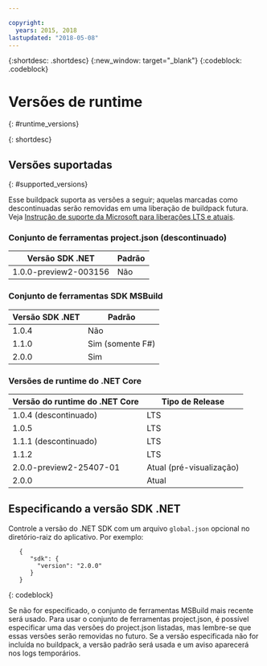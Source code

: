 ```yaml
---

copyright:
  years: 2015, 2018
lastupdated: "2018-05-08"
---
```


{:shortdesc: .shortdesc}
{:new_window: target="_blank"}
{:codeblock: .codeblock}


# Versões de runtime
{: #runtime_versions}


{: shortdesc}

## Versões suportadas
{: #supported_versions}

Esse buildpack suporta as versões a seguir; aquelas marcadas como descontinuadas serão removidas em uma liberação de buildpack futura.  Veja [Instrução de suporte da Microsoft para liberações LTS e atuais](https://www.microsoft.com/net/core/support).

### Conjunto de ferramentas project.json (descontinuado)

| Versão SDK .NET        | Padrão |
|-------------------------|---------|
| 1.0.0-preview2-003156   |   Não    |

### Conjunto de ferramentas SDK MSBuild

| Versão SDK .NET        | Padrão          |
|-------------------------|------------------|
| 1.0.4                   |   Não             |
| 1.1.0                   |   Sim (somente F#)  |
| 2.0.0                   |   Sim            |

### Versões de runtime do .NET Core

| Versão do runtime do .NET Core | Tipo de Release      |
|---------------------------|-------------------|
| 1.0.4 (descontinuado)        | LTS               |
| 1.0.5                     | LTS               |
| 1.1.1 (descontinuado)        | LTS               |
| 1.1.2                     | LTS               |
| 2.0.0-preview2-25407-01   | Atual (pré-visualização) |
| 2.0.0                     | Atual           |

## Especificando a versão SDK .NET

Controle a versão do .NET SDK com um arquivo `global.json` opcional no diretório-raiz do aplicativo. Por exemplo:
```
   {
      "sdk": {
        "version": "2.0.0"
      }
   }
```
{: codeblock}

Se não for especificado, o conjunto de ferramentas MSBuild mais recente será usado.  Para usar o conjunto de ferramentas
project.json, é possível especificar uma das versões do project.json listadas, mas lembre-se que essas versões serão
removidas no futuro.  Se a versão especificada não for incluída no buildpack, a versão padrão será usada e um aviso aparecerá nos
logs temporários.
